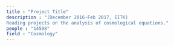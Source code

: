 ```yaml
---
title : "Project Title"
description : "(December 2016-Feb 2017, IITK)
Reading projects on the analysis of cosmological equations."
people : "14508"
field : "Cosmology"
---
```

